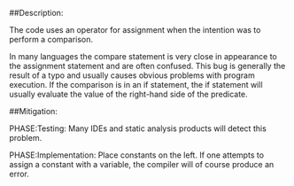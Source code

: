 ##Description:

The code uses an operator for assignment when the intention was to perform a comparison.

In many languages the compare statement is very close in appearance to the assignment statement and are often confused. This bug is generally the result of a typo and usually causes obvious problems with program execution. If the comparison is in an if statement, the if statement will usually evaluate the value of the right-hand side of the predicate.

##Mitigation:


PHASE:Testing:
Many IDEs and static analysis products will detect this problem.

PHASE:Implementation:
Place constants on the left. If one attempts to assign a constant with a variable, the compiler will of course produce an error.

